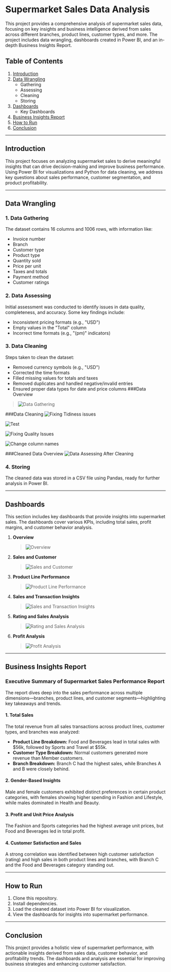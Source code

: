 # Supermarket Sales Data Analysis

This project provides a comprehensive analysis of supermarket sales data, focusing on key insights and business intelligence derived from sales across different branches, product lines, customer types, and more. The project includes data wrangling, dashboards created in Power BI, and an in-depth Business Insights Report.

## Table of Contents
1. [Introduction](#introduction)
2. [Data Wrangling](#data-wrangling)
   - Gathering
   - Assessing
   - Cleaning
   - Storing
3. [Dashboards](#dashboards)
   - Key Dashboards
4. [Business Insights Report](#business-insights-report)
5. [How to Run](#how-to-run)
6. [Conclusion](#conclusion)

---

## Introduction
This project focuses on analyzing supermarket sales to derive meaningful insights that can drive decision-making and improve business performance. Using Power BI for visualizations and Python for data cleaning, we address key questions about sales performance, customer segmentation, and product profitability.

---

## Data Wrangling
### 1. Data Gathering
The dataset contains 16 columns and 1006 rows, with information like:
- Invoice number
- Branch
- Customer type
- Product type
- Quantity sold
- Price per unit
- Taxes and totals
- Payment method
- Customer ratings

### 2. Data Assessing
Initial assessment was conducted to identify issues in data quality, completeness, and accuracy. Some key findings include:
- Inconsistent pricing formats (e.g., "USD")
- Empty values in the "Total" column
- Incorrect time formats (e.g., "(pm)" indicators)

### 3. Data Cleaning
Steps taken to clean the dataset:
- Removed currency symbols (e.g., "USD")
- Corrected the time formats
- Filled missing values for totals and taxes
- Removed duplicates and handled negative/invalid entries
- Ensured proper data types for date and price columns
###Data Overview
> ![Data Gathering](https://github.com/user-attachments/assets/3249fff7-4294-426e-aea7-ccaf51590dcd)

###Data Cleaning
![Fixing Tidiness issues](https://github.com/user-attachments/assets/f12d4bbe-f71d-4f58-bdd4-f742f638f183)


![Test](https://github.com/user-attachments/assets/2d74f281-4138-4706-a6f0-d75a68bfb103)


![Fixing Quality Issues](https://github.com/user-attachments/assets/067c8baf-8d3a-41e4-bddb-f1d2853084b3)


![Change column names](https://github.com/user-attachments/assets/52361336-8664-4e99-b4f7-52ba7499ef90)


###Cleaned Data Overview
![Data Assessing After Cleaning](https://github.com/user-attachments/assets/c4a6c34a-adf7-4561-8c41-6b60bea432c9)

### 4. Storing
The cleaned data was stored in a CSV file using Pandas, ready for further analysis in Power BI.

---

## Dashboards
This section includes key dashboards that provide insights into supermarket sales. The dashboards cover various KPIs, including total sales, profit margins, and customer behavior analysis.

1. **Overview**  
   > ![Overview](https://github.com/user-attachments/assets/122f8cc4-38a0-40cb-97dd-e7aaaa48638d)
  
   

2. **Sales and Customer**  
   > ![Sales and Customer](https://github.com/user-attachments/assets/8b11bf83-36cf-4a8d-8dde-121038a9f057)
   
   
3. **Product Line Performance** 
   > ![Product Line Performance](https://github.com/user-attachments/assets/5394477d-65a4-49a6-a193-2de2dc7dd7c2)
  
   

4. **Sales and Transaction Insights**  
   > ![Sales and Transaction Insights](https://github.com/user-attachments/assets/606006a6-2188-4df7-b60a-a4d0be3393db)
   
  

5. **Rating and Sales Analysis**  
   > ![Rating and Sales Analysis](https://github.com/user-attachments/assets/1b4cd32b-2f3c-48dd-9b6d-5f741b69f6db)
  
  

6. **Profit Analysis**  
   > ![Profit Analysis](https://github.com/user-attachments/assets/6b823f83-912a-424b-ab28-68b99ce4245d)
  

---

## Business Insights Report
### Executive Summary of Supermarket Sales Performance Report
The report dives deep into the sales performance across multiple dimensions—branches, product lines, and customer segments—highlighting key takeaways and trends.

#### 1. Total Sales
The total revenue from all sales transactions across product lines, customer types, and branches was analyzed:
- **Product Line Breakdown:** Food and Beverages lead in total sales with $56k, followed by Sports and Travel at $55k.
- **Customer Type Breakdown:** Normal customers generated more revenue than Member customers.
- **Branch Breakdown:** Branch C had the highest sales, while Branches A and B were closely behind.

#### 2. Gender-Based Insights
Male and female customers exhibited distinct preferences in certain product categories, with females showing higher spending in Fashion and Lifestyle, while males dominated in Health and Beauty.

#### 3. Profit and Unit Price Analysis
The Fashion and Sports categories had the highest average unit prices, but Food and Beverages led in total profit.

#### 4. Customer Satisfaction and Sales
A strong correlation was identified between high customer satisfaction (rating) and high sales in both product lines and branches, with Branch C and the Food and Beverages category standing out.



---

## How to Run
1. Clone this repository.
2. Install dependencies.
3. Load the cleaned dataset into Power BI for visualization.
4. View the dashboards for insights into supermarket performance.

---

## Conclusion
This project provides a holistic view of supermarket performance, with actionable insights derived from sales data, customer behavior, and profitability trends. The dashboards and analysis are essential for improving business strategies and enhancing customer satisfaction.
